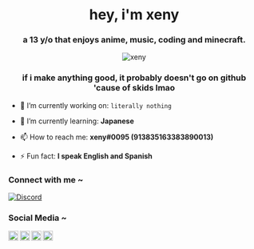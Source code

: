 <h1 align="center">hey, i'm xeny</h1>
<h3 align="center">a 13 y/o that enjoys anime, music, coding and minecraft.</h3>

<p align="center"> <img src="https://gpvc.arturio.dev/1x6" alt="xeny" /> </p>

<h3 align="center">if i make anything good, it probably doesn't go on github 'cause of skids lmao</h3>

- 🔭 I’m currently working on: `literally nothing`

- 🌱 I’m currently learning: **Japanese**

- 📫 How to reach me: **xeny#0095 (913835163383890013)**

- ⚡ Fun fact: **I speak English and Spanish**


<h3 align="left">Connect with me ~</h3>

[![Discord](https://discord-prof.herokuapp.com/banner/823114239534170143.png##)](https://discord.com/users/823114239534170143)

<h3 align="left">Social Media ~</h3>
<a href="https://discord.com/users/823114239534170143">
  <img align="left" alt="Discord" width="20px" src="https://simpleicons.org/icons/discord.svg" />
</a>
<a href="https://keybase.io/xeny">
  <img align="left" alt="Keybase" width="20px" src="https://simpleicons.org/icons/keybase.svg" />
</a>
<a href="https://www.last.fm/user/syskeyed">
  <img align="left" alt="Last.fm" width="20px" src="https://simpleicons.org/icons/lastdotfm.svg" />
</a>
<a href="https://open.spotify.com/user/xenyths">
  <img align="left" alt="Spotify" width="20px" src="https://simpleicons.org/icons/spotify.svg" />
</a>



